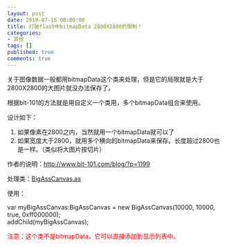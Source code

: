 ```yaml
---
layout: post
date: 2010-07-15 00:00:00
title: 打破flash中bitmapData 2800X2800的限制！
categories:
- 其他
tags: []
published: true
comments: true
---
```

<p>关于图像数据一般都用bitmapData这个类来处理，但是它的局限就是大于2800X2800的大图片就没办法保存了。</p>

<p>根据bit-101的方法就是用自定义一个类用，多个bitmapData组合来使用。</p>

<p>设计如下：
<ol>
	<li>如果像素在2800之内，当然就用一个bitmapData就可以了</li>
	<li>如果宽度大于2800，就用多个横向的bitmapData来保存。长度超过2800也是一样。（类似将大图片按切片）</li>
</ol>
作者的说明：<a href="http://www.bit-101.com/blog/?p=1199" target="_blank">http://www.bit-101.com/blog/?p=1199</a></p>

<p>处理类：<a href="http://www.bit-101.com/blog/wp-content/uploads/2008/03/BigAssCanvas.as" target="_blank">BigAssCanvas.as</a></p>

<p>使用：</p>

<p>var myBigAssCanvas:BigAssCanvas = new BigAssCanvas(10000, 10000, true, 0xff000000);<br />
addChild(myBigAssCanvas);</p>

<p><span style="color: #ff0000;">注意：</span><span style="color: #ff0000;">这个类不是bitmapData，它可以直接添加到显示列表中。</span></p>
